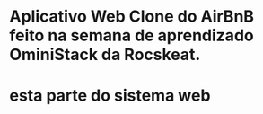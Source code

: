 <h1>Aplicativo Web Clone do AirBnB feito na semana de aprendizado OminiStack da Rocskeat.<h1>
  <p>esta parte do sistema web</p>


